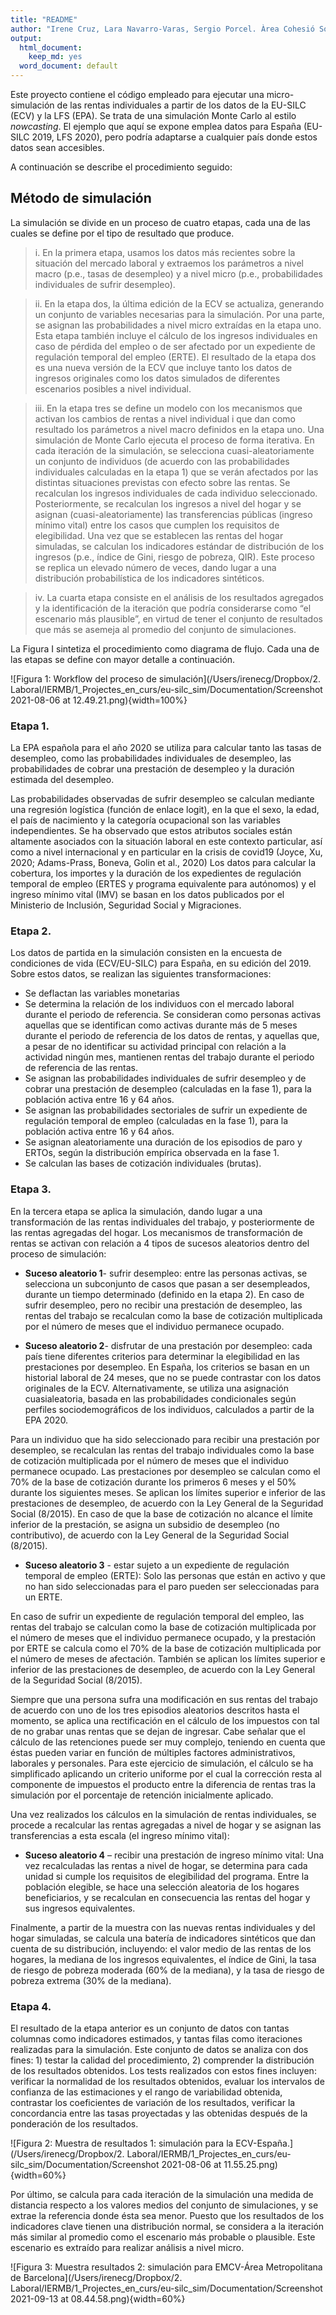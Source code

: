 ```yaml
---
title: "README"
author: "Irene Cruz, Lara Navarro-Varas, Sergio Porcel. Àrea Cohesió Social i Urbana - IERMB"
output:
  html_document:
    keep_md: yes
  word_document: default
---
```



Este proyecto contiene el código empleado para ejecutar una micro-simulación de las rentas individuales a partir de los datos de la EU-SILC (ECV) y la LFS (EPA). Se trata de una simulación Monte Carlo al estilo *nowcasting*. El ejemplo que aquí se expone emplea datos para España (EU-SILC 2019, LFS 2020), pero podría adaptarse a cualquier país donde estos datos sean accesibles. 

A continuación se describe el procedimiento seguido: 

## Método de simulación

La simulación se divide en un proceso de cuatro etapas, cada una de las cuales se define por el tipo de resultado que produce.

> i.	En la primera etapa, usamos los datos más recientes sobre la situación del mercado laboral y extraemos los parámetros a nivel macro (p.e., tasas de desempleo) y a nivel micro (p.e., probabilidades individuales de sufrir desempleo).

> ii.	En la etapa dos, la última edición de la ECV se actualiza, generando un conjunto de variables necesarias para la simulación. Por una parte, se asignan las probabilidades a nivel micro extraídas en la etapa uno. Esta etapa también incluye el cálculo de los ingresos individuales en caso de pérdida del empleo o de ser afectado por un expediente de regulación temporal del empleo (ERTE). El resultado de la etapa dos es una nueva versión de la ECV que incluye tanto los datos de ingresos originales como los datos simulados de diferentes escenarios posibles a nivel individual.

> iii.	En la etapa tres se define un modelo con los mecanismos que activan los cambios de rentas a nivel individual i que dan como resultado los parámetros a nivel macro definidos en la etapa uno. Una simulación de Monte Carlo ejecuta el proceso de forma iterativa. En cada iteración de la simulación, se selecciona cuasi-aleatoriamente un conjunto de individuos (de acuerdo con las probabilidades individuales calculadas en la etapa 1) que se verán afectados por las distintas situaciones previstas con efecto sobre las rentas. Se recalculan los ingresos individuales de cada individuo seleccionado. Posteriormente, se recalculan los ingresos a nivel del hogar y se asignan (cuasi-aleatoriamente) las transferencias públicas (ingreso mínimo vital) entre los casos que cumplen los requisitos de elegibilidad. Una vez que se establecen las rentas del hogar simuladas, se calculan los indicadores estándar de distribución de los ingresos (p.e., índice de Gini, riesgo de pobreza, QIR). Este proceso se replica un elevado número de veces, dando lugar a una distribución probabilística de los indicadores sintéticos.

> iv.	La cuarta etapa consiste en el análisis de los resultados agregados y la identificación de la iteración que podría considerarse como “el escenario más plausible”, en virtud de tener el conjunto de resultados que más se asemeja al promedio del conjunto de simulaciones.

La Figura I sintetiza el procedimiento como diagrama de flujo. Cada una de las etapas se define con mayor detalle a continuación.

![Figura 1: Workflow del proceso de simulación](/Users/irenecg/Dropbox/2. Laboral/IERMB/1_Projectes_en_curs/eu-silc_sim/Documentation/Screenshot 2021-08-06 at 12.49.21.png){width=100%}

### Etapa 1. 

La EPA española para el año 2020 se utiliza para calcular tanto las tasas de desempleo, como las probabilidades individuales de desempleo, las probabilidades de cobrar una prestación de desempleo y la duración estimada del desempleo.

Las probabilidades observadas de sufrir desempleo se calculan mediante una regresión logística (función de enlace logit), en la que el sexo, la edad, el país de nacimiento y la categoría ocupacional son las variables independientes. Se ha observado que estos atributos sociales están altamente asociados con la situación laboral en este contexto particular, así como a nivel internacional y en particular en la crisis de covid19 (Joyce, Xu, 2020; Adams-Prass, Boneva, Golin et al., 2020)
Los datos para calcular la cobertura, los importes y la duración de los expedientes de regulación temporal de empleo (ERTES y programa equivalente para autónomos) y el ingreso mínimo vital (IMV) se basan en los datos publicados por el Ministerio de Inclusión, Seguridad Social y Migraciones.  

### Etapa 2. 

Los datos de partida en la simulación consisten en la encuesta de condiciones de vida (ECV/EU-SILC) para España, en su edición del 2019. Sobre estos datos, se realizan las siguientes transformaciones: 

*	Se deflactan las variables monetarias
*	Se determina la relación de los individuos con el mercado laboral durante el periodo de referencia. Se consideran como personas activas aquellas que se identifican como activas durante más de 5 meses durante el periodo de referencia de los datos de rentas, y aquellas que, a pesar de no identificar su actividad principal con relación a la actividad ningún mes, mantienen rentas del trabajo durante el periodo de referencia de las rentas.
*	Se asignan las probabilidades individuales de sufrir desempleo y de cobrar una prestación de desempleo (calculadas en la fase 1), para la población activa entre 16 y 64 años. 
*	Se asignan las probabilidades sectoriales de sufrir un expediente de regulación temporal de empleo (calculadas en la fase 1), para la población activa entre 16 y 64 años. 
*	Se asignan aleatoriamente una duración de los episodios de paro y ERTOs, según la distribución empírica observada en la fase 1. 
*	Se calculan las bases de cotización individuales (brutas). 

### Etapa 3. 

En la tercera etapa se aplica la simulación, dando lugar a una transformación de las rentas individuales del trabajo, y posteriormente de las rentas agregadas del hogar. Los mecanismos de transformación de rentas se activan con relación a 4 tipos de sucesos aleatorios dentro del proceso de simulación: 

- **Suceso aleatorio 1**- sufrir desempleo: entre las personas activas, se selecciona un subconjunto de casos que pasan a ser desempleados, durante un tiempo determinado (definido en la etapa 2). En caso de sufrir desempleo, pero no recibir una prestación de desempleo, las rentas del trabajo se recalculan como la base de cotización multiplicada por el número de meses que el individuo permanece ocupado.

- **Suceso aleatorio 2**- disfrutar de una prestación por desempleo: cada país tiene diferentes criterios para determinar la elegibilidad en las prestaciones por desempleo. En España, los criterios se basan en un historial laboral de 24 meses, que no se puede contrastar con los datos originales de la ECV. Alternativamente, se utiliza una asignación cuasialeatoria, basada en las probabilidades condicionales según perfiles sociodemográficos de los individuos, calculados a partir de la EPA 2020.

Para un individuo que ha sido seleccionado para recibir una prestación por desempleo, se recalculan las rentas del trabajo individuales como la base de cotización multiplicada por el número de meses que el individuo permanece ocupado. Las prestaciones por desempleo se calculan como el 70% de la base de cotización durante los primeros 6 meses y el 50% durante los siguientes meses. Se aplican los límites superior e inferior de las prestaciones de desempleo, de acuerdo con la Ley General de la Seguridad Social (8/2015). En caso de que la base de cotización no alcance el límite inferior de la prestación, se asigna un subsidio de desempleo (no contributivo), de acuerdo con la Ley General de la Seguridad Social (8/2015). 

- **Suceso aleatorio 3** - estar sujeto a un expediente de regulación temporal de empleo (ERTE): Solo las personas que están en activo y que no han sido seleccionadas para el paro pueden ser seleccionadas para un ERTE.

En caso de sufrir un expediente de regulación temporal del empleo, las rentas del trabajo se calculan como la base de cotización multiplicada por el número de meses que el individuo permanece ocupado, y la prestación por ERTE se calcula como el 70% de la base de cotización multiplicada por el número de meses de afectación. También se aplican los límites superior e inferior de las prestaciones de desempleo, de acuerdo con la Ley General de la Seguridad Social (8/2015). 

Siempre que una persona sufra una modificación en sus rentas del trabajo de acuerdo con uno de los tres episodios aleatorios descritos hasta el momento, se aplica una rectificación en el cálculo de los impuestos con tal de no grabar unas rentas que se dejan de ingresar. Cabe señalar que el cálculo de las retenciones puede ser muy complejo, teniendo en cuenta que éstas pueden variar en función de múltiples factores administrativos, laborales y personales. Para este ejercicio de simulación, el cálculo se ha simplificado aplicando un criterio uniforme por el cual la corrección resta al componente de impuestos el producto entre la diferencia de rentas tras la simulación por el porcentaje de retención inicialmente aplicado. 

Una vez realizados los cálculos en la simulación de rentas individuales, se procede a recalcular las rentas agregadas a nivel de hogar y se asignan las transferencias a esta escala (el ingreso mínimo vital):

- **Suceso aleatorio 4** – recibir una prestación de ingreso mínimo vital: Una vez recalculadas las rentas a nivel de hogar, se determina para cada unidad si cumple los requisitos de elegibilidad del programa. Entre la población elegible, se hace una selección aleatoria de los hogares beneficiarios, y se recalculan en consecuencia las rentas del hogar y sus ingresos equivalentes. 

Finalmente, a partir de la muestra con las nuevas rentas individuales y del hogar simuladas, se calcula una batería de indicadores sintéticos que dan cuenta de su distribución, incluyendo: el valor medio de las rentas de los hogares, la mediana de los ingresos equivalentes, el índice de Gini, la tasa de riesgo de pobreza moderada (60% de la mediana), y la tasa de riesgo de pobreza extrema (30% de la mediana). 

### Etapa 4. 

El resultado de la etapa anterior es un conjunto de datos con tantas columnas como indicadores estimados, y tantas filas como iteraciones realizadas para la simulación. Este conjunto de datos se analiza con dos fines: 1) testar la calidad del procedimiento, 2) comprender la distribución de los resultados obtenidos. Los tests realizados con estos fines incluyen: verificar la normalidad de los resultados obtenidos, evaluar los intervalos de confianza de las estimaciones y el rango de variabilidad obtenida, contrastar los coeficientes de variación de los resultados, verificar la concordancia entre las tasas proyectadas y las obtenidas después de la ponderación de los resultados. 


![Figura 2: Muestra de resultados 1: simulación para la ECV-España.](/Users/irenecg/Dropbox/2. Laboral/IERMB/1_Projectes_en_curs/eu-silc_sim/Documentation/Screenshot 2021-08-06 at 11.55.25.png){width=60%}


Por último, se calcula para cada iteración de la simulación una medida de distancia respecto a los valores medios del conjunto de simulaciones, y se extrae la referencia donde ésta sea menor. Puesto que los resultados de los indicadores clave tienen una distribución normal, se considera a la iteración más similar al promedio como el escenario más probable o plausible. Este escenario es extraído para realizar análisis a nivel micro.   


![Figura 3: Muestra resultados 2: simulación para EMCV-Área Metropolitana de Barcelona](/Users/irenecg/Dropbox/2. Laboral/IERMB/1_Projectes_en_curs/eu-silc_sim/Documentation/Screenshot 2021-09-13 at 08.44.58.png){width=60%}
